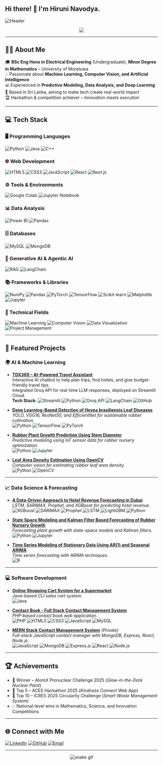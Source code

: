 ## Hi there! 👋 I'm Hiruni Navodya.

<!-- Banner -->
![Header](https://raw.githubusercontent.com/Hiruni2207/Hiruni2207/main/banner.png)

<p align="center">
  <img src="https://readme-typing-svg.herokuapp.com?size=25&color=00FF7F&center=true&vCenter=true&width=500&lines=Hi+there+👋;I'm+Hiruni+Navodya;AI+ML+Enthusiast;Machine+Learning+%7C+Computer+Vision;Passionate+about+Innovation+🚀">
</p>

---

## 👩‍💻 About Me
🎓 **BSc Eng Hons in Electrical Engineering** (Undergraduate), **Minor Degree in Mathematics** – University of Moratuwa  
💡 Passionate about **Machine Learning, Computer Vision, and Artificial Intelligence**  
📊 Experienced in **Predictive Modeling, Data Analysis, and Deep Learning**  
📍 Based in Sri Lanka, aiming to make tech create real-world impact  
🏆 Hackathon & competition achiever – *Innovation meets execution*  

---

## 💻 Tech Stack

### 🖥 Programming Languages
![Python](https://img.shields.io/badge/Python-3776AB?style=flat&logo=python&logoColor=white)
![Java](https://img.shields.io/badge/Java-007396?style=flat&logo=openjdk&logoColor=white)
![C++](https://img.shields.io/badge/C++-00599C?style=flat&logo=cplusplus&logoColor=white)

### 🌐 Web Development
![HTML5](https://img.shields.io/badge/HTML5-E34F26?style=flat&logo=html5&logoColor=white)
![CSS3](https://img.shields.io/badge/CSS3-1572B6?style=flat&logo=css3&logoColor=white)
![JavaScript](https://img.shields.io/badge/JavaScript-F7DF1E?style=flat&logo=javascript&logoColor=black)
![React](https://img.shields.io/badge/React-20232A?style=flat&logo=react&logoColor=61DAFB)
![Next.js](https://img.shields.io/badge/Next.js-000000?style=flat&logo=nextdotjs&logoColor=white)

### ⚙️ Tools & Environments
![Google Colab](https://img.shields.io/badge/Google%20Colab-F9AB00?style=flat&logo=googlecolab&logoColor=white)
![Jupyter Notebook](https://img.shields.io/badge/Jupyter%20Notebook-F37626?style=flat&logo=jupyter&logoColor=white)

### 📊 Data Analysis
![Power BI](https://img.shields.io/badge/Power%20BI-F2C811?style=flat&logo=powerbi&logoColor=black)
![Pandas](https://img.shields.io/badge/Pandas-150458?style=flat&logo=pandas&logoColor=white)

### 🗄 Databases
![MySQL](https://img.shields.io/badge/MySQL-4479A1?style=flat&logo=mysql&logoColor=white)
![MongoDB](https://img.shields.io/badge/MongoDB-4EA94B?style=flat&logo=mongodb&logoColor=white)

### 🤖 Generative AI & Agentic AI
![RAG](https://img.shields.io/badge/RAG%20(Retrieval--Augmented%20Generation)-000000?style=flat&logo=githubcopilot&logoColor=white)
![LangChain](https://img.shields.io/badge/LangChain-000000?style=flat&logo=chainlink&logoColor=white)

### 📚 Frameworks & Libraries
![NumPy](https://img.shields.io/badge/NumPy-013243?style=flat&logo=numpy&logoColor=white)
![Pandas](https://img.shields.io/badge/Pandas-150458?style=flat&logo=pandas&logoColor=white)
![PyTorch](https://img.shields.io/badge/PyTorch-EE4C2C?style=flat&logo=pytorch&logoColor=white)
![TensorFlow](https://img.shields.io/badge/TensorFlow-FF6F00?style=flat&logo=tensorflow&logoColor=white)
![Scikit-learn](https://img.shields.io/badge/Scikit--learn-F7931E?style=flat&logo=scikitlearn&logoColor=white)
![Matplotlib](https://img.shields.io/badge/Matplotlib-ffffff?style=flat&logo=python&logoColor=blue)
![Jupyter](https://img.shields.io/badge/Jupyter-F37626?style=flat&logo=jupyter&logoColor=white)

### 🚀 Technical Fields
![Machine Learning](https://img.shields.io/badge/Machine%20Learning-102230?style=flat&logo=mlflow&logoColor=white)
![Computer Vision](https://img.shields.io/badge/Computer%20Vision-FF6F00?style=flat&logo=opencv&logoColor=white)
![Data Visualization](https://img.shields.io/badge/Data%20Visualization-4285F4?style=flat&logo=googleanalytics&logoColor=white)
![Project Management](https://img.shields.io/badge/Project%20Management-007ACC?style=flat&logo=trello&logoColor=white)


---

## 🚀 Featured Projects

### 🌍 AI & Machine Learning
- **[TDX360 – AI-Powered Travel Assistant](https://github.com/Hiruni2207/-TDX360---Your-Smart-Travel-Planning-Chatbot)**  
  Interactive AI chatbot to help plan trips, find hotels, and give budget-friendly travel tips.  
  Integrated Groq API for real-time LLM responses, deployed on Streamlit Cloud.  
  **Tech Stack:** ![Streamlit](https://img.shields.io/badge/Streamlit-FF4B4B?style=flat&logo=streamlit&logoColor=white) ![Python](https://img.shields.io/badge/Python-3776AB?style=flat&logo=python&logoColor=white) ![Groq API](https://img.shields.io/badge/Groq%20API-FF4B4B?style=flat&logo=api&logoColor=white) ![LangChain](https://img.shields.io/badge/LangChain-000000?style=flat&logo=chainlink&logoColor=white) ![GitHub](https://img.shields.io/badge/GitHub-181717?style=flat&logo=github&logoColor=white)

- **[Deep Learning-Based Detection of Hevea brasiliensis Leaf Diseases](https://github.com/Hiruni2207/Deep-Learning-Based-Detection-of-Hevea-brasiliensis-Leaf-Diseases-for-Sustainable-Cultivation)**  
  *YOLO, VGG16, ResNet50, and EfficientNet for sustainable rubber cultivation.*  
  ![Python](https://img.shields.io/badge/Python-3776AB?style=flat&logo=python&logoColor=white) ![TensorFlow](https://img.shields.io/badge/TensorFlow-FF6F00?style=flat&logo=tensorflow&logoColor=white) ![PyTorch](https://img.shields.io/badge/PyTorch-EE4C2C?style=flat&logo=pytorch&logoColor=white)

- **[Rubber Plant Growth Prediction Using Stem Diameter](https://github.com/Hiruni2207/Rubber-plant-Growth-Prediction-using-stem-diameter)**  
  *Predictive modeling using IoT sensor data for rubber nursery optimization.*  
  ![Python](https://img.shields.io/badge/Python-3776AB?style=flat&logo=python&logoColor=white) ![Jupyter](https://img.shields.io/badge/Jupyter-F37626?style=flat&logo=jupyter&logoColor=white)

- **[Leaf Area Density Estimation Using OpenCV](https://github.com/Hiruni2207/Leaf-Area-Density-Estimation-Using-OpenCV-)**  
  *Computer vision for estimating rubber leaf area density.*  
  ![Python](https://img.shields.io/badge/Python-3776AB?style=flat&logo=python&logoColor=white) ![OpenCV](https://img.shields.io/badge/OpenCV-5C3EE8?style=flat&logo=opencv&logoColor=white)

---

### 📈 Data Science & Forecasting
- **[A Data-Driven Approach to Hotel Revenue Forecasting in Dubai](https://github.com/Hiruni2207/A-Data-Driven-Approach-to-Hotel-Revenue-Forecasting-in-Dubai)**  
  *LSTM, SARIMAX, Prophet, and XGBoost for predicting hotel revenue.*  
  ![XGBoost](https://img.shields.io/badge/XGBoost-FF6600?style=flat&logo=python&logoColor=white) ![SARIMAX](https://img.shields.io/badge/SARIMAX-102230?style=flat&logo=python&logoColor=white) ![Prophet](https://img.shields.io/badge/Facebook%20Prophet-0088CC?style=flat&logo=facebook&logoColor=white) ![LSTM](https://img.shields.io/badge/LSTM-FF6F00?style=flat&logo=keras&logoColor=white) ![LightGBM](https://img.shields.io/badge/LightGBM-005599?style=flat&logo=python&logoColor=white) ![Python](https://img.shields.io/badge/Python-3776AB?style=flat&logo=python&logoColor=white)


- **[State Space Modeling and Kalman Filter Based Forecasting of Rubber Nursery Growth](https://github.com/Hiruni2207/State-Space-Modeling-and-Kalman-Filter-Based-Forecasting-of-Rubber-Nursery-Growth)**  
  *Forecasting plant growth with state-space models and Kalman filters.*  
  ![Python](https://img.shields.io/badge/Python-3776AB?style=flat&logo=python&logoColor=white) ![Jupyter](https://img.shields.io/badge/Jupyter-F37626?style=flat&logo=jupyter&logoColor=white)

- **[Time Series Modeling of Stationary Data Using AR(1) and Seasonal ARIMA](https://github.com/Hiruni2207/Time-Series-Modeling-of-Stationary-Data-Using-AR-1-and-Seasonal-ARIMA-Techniques)**  
  *Time series forecasting with ARIMA techniques.*  
  ![R](https://img.shields.io/badge/R-276DC3?style=flat&logo=r&logoColor=white)

---

### 💻 Software Development
- **[Online Shopping Cart System for a Supermarket](https://github.com/Hiruni2207/Online-Shopping-Cart-System-for-a-Supermarket)**  
  *Java-based CLI sales cart system.*  
  ![Java](https://img.shields.io/badge/Java-007396?style=flat&logo=openjdk&logoColor=white)

- **[Contact Book - Full Stack Contact Management System](https://github.com/Hiruni2207/Contact-Book-Full-Stack-Contact-Management-System)**  
  *PHP-based contact book web application.*  
  ![PHP](https://img.shields.io/badge/PHP-777BB4?style=flat&logo=php&logoColor=white) ![HTML5](https://img.shields.io/badge/HTML5-E34F26?style=flat&logo=html5&logoColor=white) ![CSS3](https://img.shields.io/badge/CSS3-1572B6?style=flat&logo=css3&logoColor=white) ![JavaScript](https://img.shields.io/badge/JavaScript-F7DF1E?style=flat&logo=javascript&logoColor=black) ![MySQL](https://img.shields.io/badge/MySQL-4479A1?style=flat&logo=mysql&logoColor=white)

- **[MERN Stack Contact Management System](https://github.com/Hiruni2207/MERN-Stack-Contact-Management-System)** *(Private)*  
  *Full-stack JavaScript contact manager with MongoDB, Express, React, Node.js.*  
  ![JavaScript](https://img.shields.io/badge/JavaScript-F7DF1E?style=flat&logo=javascript&logoColor=black) ![MongoDB](https://img.shields.io/badge/MongoDB-4EA94B?style=flat&logo=mongodb&logoColor=white) ![Express.js](https://img.shields.io/badge/Express.js-000000?style=flat&logo=express&logoColor=white) ![React](https://img.shields.io/badge/React-20232A?style=flat&logo=react&logoColor=61DAFB) ![Node.js](https://img.shields.io/badge/Node.js-339933?style=flat&logo=nodedotjs&logoColor=white)


---

## 🏆 Achievements
- 🥇 Winner – AtomX Pronuclear Challenge 2025 (*Glow-in-the-Dark Nuclear Paint*)
- 🥈 Top 5 – ACES Hackathon 2025 (*Kindness Connect Web App*)
- 🌱 Top 10 – ICRES 2025 Circularity Challenge (*Smart Waste Management System*)
- 💡 National-level wins in Mathematics, Science, and Innovation Competitions

---

## 🌐 Connect with Me
[![LinkedIn](https://img.shields.io/badge/LinkedIn-0A66C2?style=flat&logo=linkedin&logoColor=white)](https://www.linkedin.com/in/hiruni-navodya-343090268)
[![GitHub](https://img.shields.io/badge/GitHub-181717?style=flat&logo=github&logoColor=white)](https://github.com/Hiruni2207)
[![Email](https://img.shields.io/badge/Email-D14836?style=flat&logo=gmail&logoColor=white)](mailto:hiruni2207navodya@gmail.com)

---

<!-- Fun Section -->
<p align="center">
  <img src="https://github.com/Hiruni2207/Hiruni2207/blob/output/github-contribution-grid-snake.svg" alt="snake gif">
</p>

